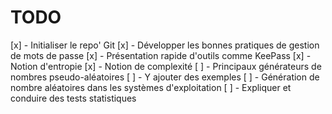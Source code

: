 # TODO

[x] - Initialiser le repo' Git
[x] - Développer les bonnes pratiques de gestion de mots de passe
[x] - Présentation rapide d'outils comme KeePass
[x] - Notion d'entropie
[x] - Notion de complexité
[ ] - Principaux générateurs de nombres pseudo-aléatoires
[ ] - Y ajouter des exemples
[ ] - Génération de nombre aléatoires dans les systèmes d'exploitation
[ ] - Expliquer et conduire des tests statistiques

